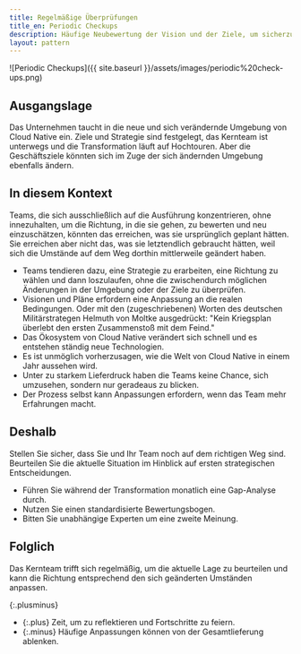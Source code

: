 ```yaml
---
title: Regelmäßige Überprüfungen
title_en: Periodic Checkups
description: Häufige Neubewertung der Vision und der Ziele, um sicherzustellen, dass diese die richtige Richtung bleiben, wenn sich das Geschäftsumfeld verändert.
layout: pattern
---
```


![Periodic Checkups]({{ site.baseurl }}/assets/images/periodic%20check-ups.png)

## Ausgangslage

Das Unternehmen taucht in die neue und sich verändernde Umgebung von Cloud Native ein.
Ziele und Strategie sind festgelegt, das Kernteam ist unterwegs und die Transformation läuft auf Hochtouren.
Aber die Geschäftsziele könnten sich im Zuge der sich ändernden Umgebung ebenfalls ändern.

## In diesem Kontext

Teams, die sich ausschließlich auf die Ausführung konzentrieren, ohne innezuhalten, um die Richtung, in die sie gehen, zu bewerten und neu einzuschätzen, könnten das erreichen, was sie ursprünglich geplant hätten.
Sie erreichen aber nicht das, was sie letztendlich gebraucht hätten, weil sich die Umstände auf dem Weg dorthin mittlerweile geändert haben.

* Teams tendieren dazu, eine Strategie zu erarbeiten, eine Richtung zu wählen und dann loszulaufen, ohne die zwischendurch möglichen Änderungen in der Umgebung oder der Ziele zu überprüfen.
* Visionen und Pläne erfordern eine Anpassung an die realen Bedingungen. Oder mit den (zugeschriebenen) Worten des deutschen Militärstrategen Helmuth von Moltke ausgedrückt: "Kein Kriegsplan überlebt den ersten Zusammenstoß mit dem Feind."
* Das Ökosystem von Cloud Native verändert sich schnell und es entstehen ständig neue Technologien.
* Es ist unmöglich vorherzusagen, wie die Welt von Cloud Native in einem Jahr aussehen wird.
* Unter zu starkem Lieferdruck haben die Teams keine Chance, sich umzusehen, sondern nur geradeaus zu blicken.
* Der Prozess selbst kann Anpassungen erfordern, wenn das Team mehr Erfahrungen macht.

## Deshalb

Stellen Sie sicher, dass Sie und Ihr Team noch auf dem richtigen Weg sind.
Beurteilen Sie die aktuelle Situation im Hinblick auf ersten strategischen Entscheidungen.

* Führen Sie während der Transformation monatlich eine Gap-Analyse durch.
* Nutzen Sie einen standardisierte Bewertungsbogen.
* Bitten Sie unabhängige Experten um eine zweite Meinung.

## Folglich

Das Kernteam trifft sich regelmäßig, um die aktuelle Lage zu beurteilen und kann die Richtung entsprechend den sich geänderten Umständen anpassen.

{:.plusminus}
- {:.plus} Zeit, um zu reflektieren und Fortschritte zu feiern.
- {:.minus} Häufige Anpassungen können von der Gesamtlieferung ablenken.

